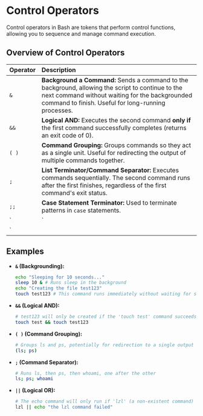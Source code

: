 # Control Operators

Control operators in Bash are tokens that perform control functions, allowing you to sequence and manage command execution.

## Overview of Control Operators

| Operator | Description                                                                                                                                                                                                                                                               |
| :------- | :------------------------------------------------------------------------------------------------------------------------------------------------------------------------------------------------------------------------------------------------------------------------ |
| `&`      | **Background a Command:** Sends a command to the background, allowing the script to continue to the next command without waiting for the backgrounded command to finish. Useful for long-running processes.                                                                 |
| `&&`     | **Logical AND:** Executes the second command **only if** the first command successfully completes (returns an exit code of 0).                                                                                                                                                |
| `( )`    | **Command Grouping:** Groups commands so they act as a single unit. Useful for redirecting the output of multiple commands together.                                                                                                                                         |
| `;`      | **List Terminator/Command Separator:** Executes commands sequentially. The second command runs after the first finishes, regardless of the first command's exit status.                                                                                                    |
| `;;`     | **Case Statement Terminator:** Used to terminate patterns in `case` statements.                                                                                                                                                                                             |
| `|`      | **Pipe:** Redirects the standard output (stdout) of the command on the left as the standard input (stdin) to the command on the right.                                                                                                                                     |
| `||`     | **Logical OR:** Executes the second command **only if** the first command fails (returns a non-zero exit code).                                                                                                                                                             |

## Examples

*   **`&` (Backgrounding):**
    ```bash
    echo "Sleeping for 10 seconds..."
    sleep 10 & # Runs sleep in the background
    echo "Creating the file test123"
    touch test123 # This command runs immediately without waiting for sleep
    ```

*   **`&&` (Logical AND):**
    ```bash
    # test123 will only be created if the 'touch test' command succeeds
    touch test && touch test123
    ```

*   **`( )` (Command Grouping):**
    ```bash
    # Groups ls and ps, potentially for redirection to a single output
    (ls; ps)
    ```

*   **`;` (Command Separator):**
    ```bash
    # Runs ls, then ps, then whoami, one after the other
    ls; ps; whoami
    ```

*   **`||` (Logical OR):**
    ```bash
    # The echo command will only run if 'lzl' (a non-existent command) fails
    lzl || echo "the lzl command failed"
    ```
